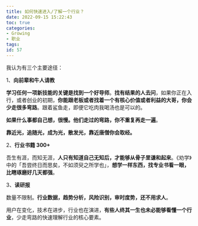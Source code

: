 ```yaml
---
title: 如何快速进入/了解一个行业？
date: 2022-09-15 15:22:43
toc: true
categories:
- Growing
- 职业
tags:
id: 57
---
```


我认为有三个主要途径：

1、**向前辈和牛人请教**

**学习任何一项新技能的关键是找到一个好导师**。**找有结果的人去问**，如果你正在入行，或者创业的初期，**你能跟老板或者找着一个有核心价值或者利益的大哥，你会少走很多弯路**。跟着鲨鱼走，即便它吃肉我喝汤也是可以的。

**如果什么事都自己想，很慢。他们走过的弯路，你不重复再走一遍**。

**靠近光，追随光，成为光，散发光，靠近唐僧你会取经。**

<!--more-->

2、**行业书籍 300+**

吾生有涯，而知无涯，**人只有知道自己无知后，才能够从骨子里谦和起来**。《劝学》中的「吾尝终日而思矣，不如须臾之所学也」，**想学一样东西，找专业书看一眼，比瞎琢磨好几天都强**。

3、**读研报**

数量不限制。**行业数据，趋势分析，风险识别，审时度势，还不用求人**。

用户在变化，技术在进步，行业也在演进，**有些人终其一生也未必能够看懂一个行业**，少走弯路的快速理解行业的核心要素。